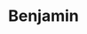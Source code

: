 ---
title: Benjamin
artigo: o
picture: /images/b/Benjamin.jpg
background: /images/fundos/circles01.jpg
style: style-verde2
description: Benjamin, do hebraico Ben-iamin...
full-description: Benjamin, do hebraico Ben-iamin, quer dizer filho do lado direito, lado onde fica nosso coração. Portanto, seu significado é pra lá de especial, o bem-amado! Bom senso, responsabilidade e muito amor à família são características de quem se chama Benjamin! É muito amor mesmo, não?!
---